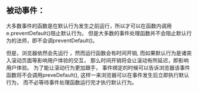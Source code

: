  ## 被动事件：
 
 大多数事件的函数是在默认行为发生之前运行，所以才可以在函数内调用
 e.preventDefault()阻止默认行为。
 但是大多数的事件处理函数并不会阻止默认行为的法师，即不会调preventDefault()。
 
 但是，浏览器依然会先运行 ，然而运行函数会有时间开销,
 而如果默认行为是诸突入滚动页面等影响用户体验的交互，
 那么时间开销将会让滚动有所延迟，即影响用户体验。
 为了能让滚动行为更加跟手，
 事件绑定的时候可以告诉浏览器该事件函数将不会调用preveDefault(),
 这样一来浏览器可以在事件发生后立即执行默认行为，
 而不必等待事件处理函数运行完才执行默认行为。
